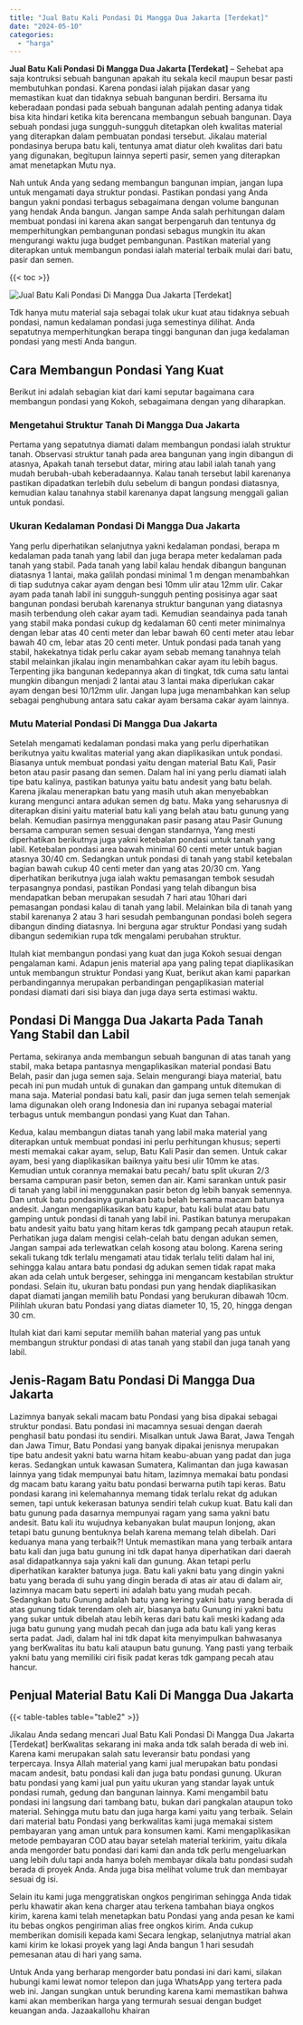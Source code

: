 ```yaml
---
title: "Jual Batu Kali Pondasi Di Mangga Dua Jakarta [Terdekat]"
date: "2024-05-10"
categories: 
  - "harga"
---
```


**Jual Batu Kali Pondasi Di Mangga Dua Jakarta \[Terdekat\]** – Sehebat apa saja kontruksi sebuah bangunan apakah itu sekala kecil maupun besar pasti membutuhkan pondasi. Karena pondasi ialah pijakan dasar yang memastikan kuat dan tidaknya sebuah bangunan berdiri. Bersama itu keberadaan pondasi pada sebuah bangunan adalah penting adanya tidak bisa kita hindari ketika kita berencana membangun sebuah bangunan. Daya sebuah pondasi juga sungguh-sungguh ditetapkan oleh kwalitas material yang diterapkan dalam pembuatan pondasi tersebut. Jikalau material pondasinya berupa batu kali, tentunya amat diatur oleh kwalitas dari batu yang digunakan, begitupun lainnya seperti pasir, semen yang diterapkan amat menetapkan Mutu nya.

Nah untuk Anda yang sedang membangun bangunan impian, jangan lupa untuk mengamati daya struktur pondasi. Pastikan pondasi yang Anda bangun yakni pondasi terbagus sebagaimana dengan volume bangunan yang hendak Anda bangun. Jangan sampe Anda salah perhitungan dalam membuat pondasi ini karena akan sangat berpengaruh dan tentunya dg memperhitungkan pembangunan pondasi sebagus mungkin itu akan mengurangi waktu juga budget pembangunan. Pastikan material yang diterapkan untuk membangun pondasi ialah material terbaik mulai dari batu, pasir dan semen.

{{< toc >}}

![Jual Batu Kali Pondasi Di Mangga Dua Jakarta [Terdekat]](/images/jual-batu-kali-17.png)

Tdk hanya mutu material saja sebagai tolak ukur kuat atau tidaknya sebuah pondasi, namun kedalaman pondasi juga semestinya dilihat. Anda sepatutnya memperhitungkan berapa tinggi bangunan dan juga kedalaman pondasi yang mesti Anda bangun.

## Cara Membangun Pondasi Yang Kuat

Berikut ini adalah sebagian kiat dari kami seputar bagaimana cara membangun pondasi yang Kokoh, sebagaimana dengan yang diharapkan.

### Mengetahui Struktur Tanah Di Mangga Dua Jakarta

Pertama yang sepatutnya diamati dalam membangun pondasi ialah struktur tanah. Observasi struktur tanah pada area bangunan yang ingin dibangun di atasnya, Apakah tanah tersebut datar, miring atau labil ialah tanah yang mudah berubah-ubah keberadaannya. Kalau tanah tersebut labil karenanya pastikan dipadatkan terlebih dulu sebelum di bangun pondasi diatasnya, kemudian kalau tanahnya stabil karenanya dapat langsung menggali galian untuk pondasi.

### Ukuran Kedalaman Pondasi Di Mangga Dua Jakarta

Yang perlu diperhatikan selanjutnya yakni kedalaman pondasi, berapa m kedalaman pada tanah yang labil dan juga berapa meter kedalaman pada tanah yang stabil. Pada tanah yang labil kalau hendak dibangun bangunan diatasnya 1 lantai, maka galilah pondasi minimal 1 m dengan menambahkan di tiap sudutnya cakar ayam dengan besi 10mm ulir atau 12mm ulir. Cakar ayam pada tanah labil ini sungguh-sungguh penting posisinya agar saat bangunan pondasi berubah karenanya struktur bangunan yang diatasnya masih terbendung oleh cakar ayam tadi. Kemudian seandainya pada tanah yang stabil maka pondasi cukup dg kedalaman 60 centi meter minimalnya dengan lebar atas 40 centi meter dan lebar bawah 60 centi meter atau lebar bawah 40 cm, lebar atas 20 centi meter. Untuk pondasi pada tanah yang stabil, hakekatnya tidak perlu cakar ayam sebab memang tanahnya telah stabil melainkan jikalau ingin menambahkan cakar ayam itu lebih bagus. Terpenting jika bangunan kedepannya akan di tingkat, tdk cuma satu lantai mungkin dibangun menjadi 2 lantai atau 3 lantai maka diperlukan cakar ayam dengan besi 10/12mm ulir. Jangan lupa juga menambahkan kan selup sebagai penghubung antara satu cakar ayam bersama cakar ayam lainnya.

### Mutu Material Pondasi Di Mangga Dua Jakarta

Setelah mengamati kedalaman pondasi maka yang perlu diperhatikan berikutnya yaitu kwalitas material yang akan diaplikasikan untuk pondasi. Biasanya untuk membuat pondasi yaitu dengan material Batu Kali, Pasir beton atau pasir pasang dan semen. Dalam hal ini yang perlu diamati ialah tipe batu kalinya, pastikan batunya yaitu batu andesit yang batu belah. Karena jikalau menerapkan batu yang masih utuh akan menyebabkan kurang mengunci antara adukan semen dg batu. Maka yang seharusnya di diterapkan disini yaitu material batu kali yang belah atau batu gunung yang belah. Kemudian pasirnya menggunakan pasir pasang atau Pasir Gunung bersama campuran semen sesuai dengan standarnya, Yang mesti diperhatikan berikutnya juga yakni ketebalan pondasi untuk tanah yang labil. Ketebalan pondasi area bawah minimal 60 centi meter untuk bagian atasnya 30/40 cm. Sedangkan untuk pondasi di tanah yang stabil ketebalan bagian bawah cukup 40 centi meter dan yang atas 20/30 cm. Yang diperhatikan berikutnya juga ialah waktu pemasangan tembok sesudah terpasangnya pondasi, pastikan Pondasi yang telah dibangun bisa mendapatkan beban merupakan sesudah 7 hari atau 10hari dari pemasangan pondasi kalau di tanah yang labil. Melainkan bila di tanah yang stabil karenanya 2 atau 3 hari sesudah pembangunan pondasi boleh segera dibangun dinding diatasnya. Ini berguna agar struktur Pondasi yang sudah dibangun sedemikian rupa tdk mengalami perubahan struktur.

Itulah kiat membangun pondasi yang kuat dan juga Kokoh sesuai dengan pengalaman kami. Adapun jenis material apa yang paling tepat diaplikasikan untuk membangun struktur Pondasi yang Kuat, berikut akan kami paparkan perbandingannya merupakan perbandingan pengaplikasian material pondasi diamati dari sisi biaya dan juga daya serta estimasi waktu.

## Pondasi Di Mangga Dua Jakarta Pada Tanah Yang Stabil dan Labil

Pertama, sekiranya anda membangun sebuah bangunan di atas tanah yang stabil, maka betapa pantasnya mengaplikasikan material pondasi Batu Belah, pasir dan juga semen saja. Selain mengurangi biaya material, batu pecah ini pun mudah untuk di gunakan dan gampang untuk ditemukan di mana saja. Material pondasi batu kali, pasir dan juga semen telah semenjak lama digunakan oleh orang Indonesia dan ini rupanya sebagai material terbagus untuk membangun pondasi yang Kuat dan Tahan.

Kedua, kalau membangun diatas tanah yang labil maka material yang diterapkan untuk membuat pondasi ini perlu perhitungan khusus; seperti mesti memakai cakar ayam, selup, Batu Kali Pasir dan semen. Untuk cakar ayam, besi yang diaplikasikan baiknya yaitu besi ulir 10mm ke atas. Kemudian untuk corannya memakai batu pecah/ batu split ukuran 2/3 bersama campuran pasir beton, semen dan air. Kami sarankan untuk pasir di tanah yang labil ini menggunakan pasir beton dg lebih banyak semennya. Dan untuk batu pondasinya gunakan batu belah bersama macam batunya andesit. Jangan mengaplikasikan batu kapur, batu kali bulat atau batu gamping untuk pondasi di tanah yang labil ini. Pastikan batunya merupakan batu andesit yaitu batu yang hitam keras tdk gampang pecah ataupun retak. Perhatikan juga dalam mengisi celah-celah batu dengan adukan semen, Jangan sampai ada terlewatkan celah kosong atau bolong. Karena sering sekali tukang tdk terlalu mengamati atau tidak terlalu teliti dalam hal ini, sehingga kalau antara batu pondasi dg adukan semen tidak rapat maka akan ada celah untuk bergeser, sehingga ini mengancam kestabilan struktur pondasi. Selain itu, ukuran batu pondasi pun yang hendak diaplikasikan dapat diamati jangan memilih batu Pondasi yang berukuran dibawah 10cm. Pilihlah ukuran batu Pondasi yang diatas diameter 10, 15, 20, hingga dengan 30 cm.

Itulah kiat dari kami seputar memilih bahan material yang pas untuk membangun struktur pondasi di atas tanah yang stabil dan juga tanah yang labil.

## Jenis-Ragam Batu Pondasi Di Mangga Dua Jakarta

Lazimnya banyak sekali macam batu Pondasi yang bisa dipakai sebagai struktur pondasi. Batu pondasi ini macamnya sesuai dengan daerah penghasil batu pondasi itu sendiri. Misalkan untuk Jawa Barat, Jawa Tengah dan Jawa Timur, Batu Pondasi yang banyak dipakai jenisnya merupakan tipe batu andesit yakni batu warna hitam keabu-abuan yang padat dan juga keras. Sedangkan untuk kawasan Sumatera, Kalimantan dan juga kawasan lainnya yang tidak mempunyai batu hitam, lazimnya memakai batu pondasi dg macam batu karang yaitu batu pondasi berwarna putih tapi keras. Batu pondasi karang ini kelemahannya memang tidak terlalu rekat dg adukan semen, tapi untuk kekerasan batunya sendiri telah cukup kuat. Batu kali dan batu gunung pada dasarnya mempunyai ragam yang sama yakni batu andesit. Batu kali itu wujudnya kebanyakan bulat maupun lonjong, akan tetapi batu gunung bentuknya belah karena memang telah dibelah. Dari keduanya mana yang terbaik?! Untuk memastikan mana yang terbaik antara batu kali dan juga batu gunung ini tdk dapat hanya diperhatikan dari daerah asal didapatkannya saja yakni kali dan gunung. Akan tetapi perlu diperhatikan karakter batunya juga. Batu kali yakni batu yang dingin yakni batu yang berada di suhu yang dingin berada di atas air atau di dalam air, lazimnya macam batu seperti ini adalah batu yang mudah pecah. Sedangkan batu Gunung adalah batu yang kering yakni batu yang berada di atas gunung tidak terendam oleh air, biasanya batu Gunung ini yakni batu yang sukar untuk dibelah atau lebih keras dari batu kali meski kadang ada juga batu gunung yang mudah pecah dan juga ada batu kali yang keras serta padat. Jadi, dalam hal ini tdk dapat kita menyimpulkan bahwasanya yang berKwalitas itu batu kali ataupun batu gunung. Yang pasti yang terbaik yakni batu yang memiliki ciri fisik padat keras tdk gampang pecah atau hancur.

## Penjual Material Batu Kali Di Mangga Dua Jakarta

{{< table-tables table="table2" >}}

Jikalau Anda sedang mencari Jual Batu Kali Pondasi Di Mangga Dua Jakarta \[Terdekat\] berKwalitas sekarang ini maka anda tdk salah berada di web ini. Karena kami merupakan salah satu leveransir batu pondasi yang terpercaya. Insya Allah material yang kami jual merupakan batu pondasi macam andesit, batu pondasi kali dan juga batu pondasi gunung. Ukuran batu pondasi yang kami jual pun yaitu ukuran yang standar layak untuk pondasi rumah, gedung dan bangunan lainnya. Kami mengambil batu pondasi ini langsung dari tambang batu, bukan dari pangkalan ataupun toko material. Sehingga mutu batu dan juga harga kami yaitu yang terbaik. Selain dari material batu Pondasi yang berkwalitas kami juga memakai sistem pembayaran yang aman untuk para konsumen kami. Kami mengaplikasikan metode pembayaran COD atau bayar setelah material terkirim, yaitu dikala anda mengorder batu pondasi dari kami dan anda tdk perlu mengeluarkan uang lebih dulu tapi anda hanya boleh membayar dikala batu pondasi sudah berada di proyek Anda. Anda juga bisa melihat volume truk dan membayar sesuai dg isi.

Selain itu kami juga menggratiskan ongkos pengiriman sehingga Anda tidak perlu khawatir akan kena charger atau terkena tambahan biaya ongkos kirim, karena kami telah menetapkan batu Pondasi yang anda pesan ke kami itu bebas ongkos pengiriman alias free ongkos kirim. Anda cukup memberikan domisili kepada kami Secara lengkap, selanjutnya matrial akan kami kirim ke lokasi proyek yang lagi Anda bangun 1 hari sesudah pemesanan atau di hari yang sama.

Untuk Anda yang berharap mengorder batu pondasi ini dari kami, silakan hubungi kami lewat nomor telepon dan juga WhatsApp yang tertera pada web ini. Jangan sungkan untuk berunding karena kami memastikan bahwa kami akan memberikan harga yang termurah sesuai dengan budget keuangan anda. Jazaakallohu khairan
